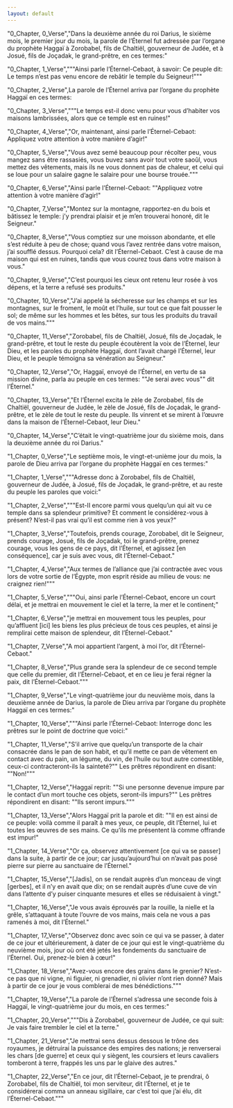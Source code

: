 ```yaml
---
layout: default
---
```



"0_Chapter, 0_Verse","Dans la deuxième année du roi Darius, le sixième mois, le premier jour du mois, la parole de l’Éternel fut adressée par l’organe du prophète Haggaï à Zorobabel, fils de Chaltiël, gouverneur de Judée, et à Josué, fils de Joçadak, le grand-prêtre, en ces termes:"

"0_Chapter, 1_Verse","""Ainsi parle l’Éternel-Cebaot, à savoir: Ce peuple dit: Le temps n’est pas venu encore de rebâtir le temple du Seigneur!"""

"0_Chapter, 2_Verse",La parole de l’Éternel arriva par l’organe du prophète Haggaï en ces termes:

"0_Chapter, 3_Verse","""Le temps est-il donc venu pour vous d’habiter vos maisons lambrissées, alors que ce temple est en ruines!"

"0_Chapter, 4_Verse","Or, maintenant, ainsi parle l’Éternel-Cebaot: Appliquez votre attention à votre manière d’agir!"

"0_Chapter, 5_Verse","Vous avez semé beaucoup pour récolter peu, vous mangez sans être rassasiés, vous buvez sans avoir tout votre saoûl, vous mettez des vêtements, mais ils ne vous donnent pas de chaleur, et celui qui se loue pour un salaire gagne le salaire pour une bourse trouée."""

"0_Chapter, 6_Verse","Ainsi parle l’Éternel-Cebaot: ""Appliquez votre attention à votre manière d’agir!"

"0_Chapter, 7_Verse","Montez sur la montagne, rapportez-en du bois et bâtissez le temple: j’y prendrai plaisir et je m’en trouverai honoré, dit le Seigneur."

"0_Chapter, 8_Verse","Vous comptiez sur une moisson abondante, et elle s’est réduite à peu de chose; quand vous l’avez rentrée dans votre maison, j’ai soufflé dessus. Pourquoi cela? dit l’Éternel-Cebaot. C’est à cause de ma maison qui est en ruines, tandis que vous courez tous dans votre maison à vous."

"0_Chapter, 9_Verse","C’est pourquoi les cieux ont retenu leur rosée à vos dépens, et la terre a refusé ses produits."

"0_Chapter, 10_Verse","J’ai appelé la sécheresse sur les champs et sur les montagnes, sur le froment, le moût et l’huile, sur tout ce que fait pousser le sol; de même sur les hommes et les bêtes, sur tous les produits du travail de vos mains."""

"0_Chapter, 11_Verse","Zorobabel, fils de Chaltiël, Josué, fils de Joçadak, le grand-prêtre, et tout le reste du peuple écoutèrent la voix de l’Éternel, leur Dieu, et les paroles du prophète Haggaï, dont l’avait chargé l’Éternel, leur Dieu, et le peuple témoigna sa vénération au Seigneur."

"0_Chapter, 12_Verse","Or, Haggaï, envoyé de l’Éternel, en vertu de sa mission divine, parla au peuple en ces termes: ""Je serai avec vous"" dit l’Éternel."

"0_Chapter, 13_Verse","Et l’Éternel excita le zèle de Zorobabel, fils de Chaltiël, gouverneur de Judée, le zèle de Josué, fils de Joçadak, le grand-prêtre, et le zèle de tout le reste du peuple. Ils vinrent et se mirent à l’œuvre dans la maison de l’Éternel-Cebaot, leur Dieu."

"0_Chapter, 14_Verse","C’était le vingt-quatrième jour du sixième mois, dans la deuxième année du roi Darius."

"1_Chapter, 0_Verse","Le septième mois, le vingt-et-unième jour du mois, la parole de Dieu arriva par l’organe du prophète Haggaï en ces termes:"

"1_Chapter, 1_Verse","""Adresse donc à Zorobabel, fils de Chaltiël, gouverneur de Judée, à Josué, fils de Joçadak, le grand-prêtre, et au reste du peuple les paroles que voici:"

"1_Chapter, 2_Verse","""Est-II encore parmi vous quelqu’un qui ait vu ce temple dans sa splendeur primitive? Et comment le considérez-vous à présent? N’est-il pas vrai qu’il est comme rien à vos yeux?"

"1_Chapter, 3_Verse","Toutefois, prends courage, Zorobabel, dit le Seigneur, prends courage, Josué, fils de Joçadak, toi le grand-prêtre, prenez courage, vous les gens de ce pays, dit l’Éternel, et agissez [en conséquence], car je suis avec vous, dit l’Éternel-Cebaot."

"1_Chapter, 4_Verse","Aux termes de l’alliance que j’ai contractée avec vous lors de votre sortie de l’Égypte, mon esprit réside au milieu de vous: ne craignez rien!"""

"1_Chapter, 5_Verse","""Oui, ainsi parle l’Éternel-Cebaot, encore un court délai, et je mettrai en mouvement le ciel et la terre, la mer et le continent;"

"1_Chapter, 6_Verse","je mettrai en mouvement tous les peuples, pour qu’affluent [ici] les biens les plus précieux de tous ces peuples, et ainsi je remplirai cette maison de splendeur, dit l’Éternel-Cebaot."

"1_Chapter, 7_Verse","A moi appartient l’argent, à moi l’or, dit l’Éternel-Cebaot."

"1_Chapter, 8_Verse","Plus grande sera la splendeur de ce second temple que celle du premier, dit l’Éternel-Cebaot, et en ce lieu je ferai régner la paix, dit l’Éternel-Cebaot."""

"1_Chapter, 9_Verse","Le vingt-quatrième jour du neuvième mois, dans la deuxième année de Darius, la parole de Dieu arriva par l’organe du prophète Haggaï en ces termes:"

"1_Chapter, 10_Verse","""Ainsi parle l’Éternel-Cebaot: Interroge donc les prêtres sur le point de doctrine que voici:"

"1_Chapter, 11_Verse","S’il arrive que quelqu’un transporte de la chair consacrée dans le pan de son habit, et qu’il mette ce pan de vêtement en contact avec du pain, un légume, du vin, de l’huile ou tout autre comestible, ceux-ci contracteront-ils la sainteté?"" Les prêtres répondirent en disant: ""Non!"""

"1_Chapter, 12_Verse","Haggaï reprit: ""Si une personne devenue impure par le contact d’un mort touche ces objets, seront-ils impurs?"" Les prêtres répondirent en disant: ""Ils seront impurs."""

"1_Chapter, 13_Verse","Alors Haggaï prit la parole et dit: ""Il en est ainsi de ce peuple: voilà comme il paraît à mes yeux, ce peuple, dit l’Éternel, lui et toutes les œuvres de ses mains. Ce qu’ils me présentent là comme offrande est impur!"

"1_Chapter, 14_Verse","Or ça, observez attentivement [ce qui va se passer] dans la suite, à partir de ce jour; car jusqu’aujourd’hui on n’avait pas posé pierre sur pierre au sanctuaire de l’Éternel."

"1_Chapter, 15_Verse","[Jadis], on se rendait auprès d’un monceau de vingt [gerbes], et il n’y en avait que dix; on se rendait auprès d’une cuve de vin dans l’attente d’y puiser cinquante mesures et elles se réduisaient à vingt."

"1_Chapter, 16_Verse","Je vous avais éprouvés par la rouille, la nielle et la grêle, s’attaquant à toute l’ouvre de vos mains, mais cela ne vous a pas ramenés à moi, dit l’Éternel."

"1_Chapter, 17_Verse","Observez donc avec soin ce qui va se passer, à dater de ce jour et ultérieurement, à dater de ce jour qui est le vingt-quatrième du neuvième mois, jour où ont été jetés les fondements du sanctuaire de l’Éternel. Oui, prenez-le bien à cœur!"

"1_Chapter, 18_Verse","Avez-vous encore des grains dans le grenier? N’est-ce pas que ni vigne, ni figuier, ni grenadier, ni olivier n’ont rien donné? Mais à partir de ce jour je vous comblerai de mes bénédictions."""

"1_Chapter, 19_Verse","La parole de l’Éternel s’adressa une seconde fois à Haggaï, le vingt-quatrième jour du mois, en ces termes:"

"1_Chapter, 20_Verse","""Dis à Zorobabel, gouverneur de Judée, ce qui suit: Je vais faire trembler le ciel et la terre."

"1_Chapter, 21_Verse","Je mettrai sens dessus dessous le trône des royaumes, je détruirai la puissance des empires des nations; je renverserai les chars [de guerre] et ceux qui y siègent, les coursiers et leurs cavaliers tomberont à terre, frappés les uns par le glaive des autres."

"1_Chapter, 22_Verse","En ce jour, dit l’Éternel-Cebaot, je te prendrai, ô Zorobabel, fils de Chaltiël, toi mon serviteur, dit l’Éternel, et je te considérerai comma un anneau sigillaire, car c’est toi que j’ai élu, dit l’Éternel-Cebaot."""
